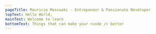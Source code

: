 ```yaml
---
pageTitle: Mauricio Massaaki - Entrepeneur & Passionate Developer
topText: Hello World,
mainText: Welcome to learn
bottomText: Things that can make your <code /> better
---
```

